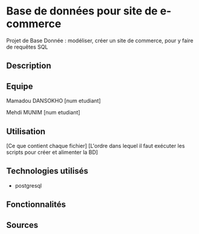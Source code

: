 # Base de données pour site de e-commerce

Projet de Base Donnée : modéliser, créer un site de commerce, pour y faire de requêtes SQL

## Description

## Equipe

Mamadou DANSOKHO [num etudiant]

Mehdi MUNIM [num etudiant]

## Utilisation

[Ce que contient chaque fichier]
[L'ordre dans lequel il faut exécuter les scripts pour créer et alimenter la BD]

## Technologies utilisés

* postgresql

## Fonctionnalités

## Sources

